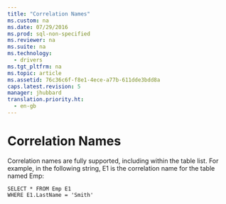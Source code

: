 ```yaml
---
title: "Correlation Names"
ms.custom: na
ms.date: 07/29/2016
ms.prod: sql-non-specified
ms.reviewer: na
ms.suite: na
ms.technology: 
  - drivers
ms.tgt_pltfrm: na
ms.topic: article
ms.assetid: 76c36c6f-f8e1-4ece-a77b-611dde3bdd8a
caps.latest.revision: 5
manager: jhubbard
translation.priority.ht: 
  - en-gb
---
```

# Correlation Names
Correlation names are fully supported, including within the table list. For example, in the following string, E1 is the correlation name for the table named Emp:  
  
```  
SELECT * FROM Emp E1   
WHERE E1.LastName = 'Smith'  
```